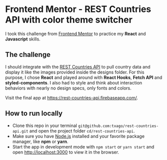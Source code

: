 # Frontend Mentor - REST Countries API with color theme switcher

I took this challenge from [Frontend Mentor](https://www.frontendmentor.io) to practice my **React** and **Javascript** skills.

## The challenge

I should integrate with the [REST Countries API](https://restcountries.eu) to pull country data and display it like the images provided inside the designs folder. For this purpose, I chose **React** and played around with **React Hooks**, **Fetch API** and **styled-components**. I also had to style and think about interaction behaviors with nearly no design specs, only fonts and colors.

Visit the final app at https://rest-countries-api.firebaseapp.com/.

## How to run locally

* Clone this repo in your terminal `git@github.com:txago/rest-countries-api.git` and open the project folder `cd/rest-countries-api`.
* Make sure you have [Node.js](https://nodejs.org/en/download/package-manager/) installed and your favorite package manager, like **npm** or **yarn**.
* Start the app in development mode with `npm start` or `yarn start` and open [http://localhost:3000](http://localhost:3000) to view it in the browser.
